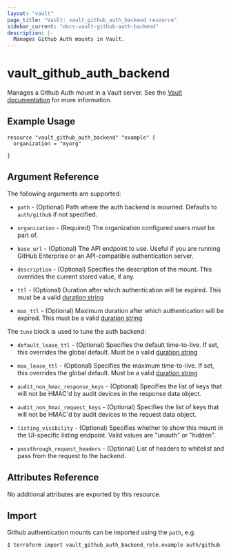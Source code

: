 ```yaml
---
layout: "vault"
page_title: "Vault: vault_github_auth_backend resource"
sidebar_current: "docs-vault-github-auth-backend"
description: |-
  Manages Github Auth mounts in Vault.
---
```


# vault\_github\_auth\_backend

Manages a Github Auth mount in a Vault server. See the [Vault 
documentation](https://www.vaultproject.io/docs/auth/github.html) for more
information.

## Example Usage

```hcl
resource "vault_github_auth_backend" "example" {
  organization = "myorg"

}
```

## Argument Reference

The following arguments are supported:

* `path` - (Optional) Path where the auth backend is mounted. Defaults to `auth/github` 
  if not specified.

* `organization` - (Required) The organization configured users must be part of.

* `base_url` - (Optional) The API endpoint to use. Useful if you 
  are running GitHub Enterprise or an API-compatible authentication server.

* `description` - (Optional) Specifies the description of the mount. 
  This overrides the current stored value, if any.

* `ttl` - (Optional) Duration after which authentication will be expired. 
  This must be a valid [duration string](https://golang.org/pkg/time/#ParseDuration)

* `max_ttl` - (Optional) Maximum duration after which authentication will be expired.
  This must be a valid [duration string](https://golang.org/pkg/time/#ParseDuration)

The `tune` block is used to tune the auth backend:

* `default_lease_ttl` - (Optional) Specifies the default time-to-live. 
  If set, this overrides the global default. 
  Must be a valid [duration string](https://golang.org/pkg/time/#ParseDuration)

* `max_lease_ttl` - (Optional) Specifies the maximum time-to-live. 
  If set, this overrides the global default.
  Must be a valid [duration string](https://golang.org/pkg/time/#ParseDuration)

* `audit_non_hmac_response_keys` - (Optional) Specifies the list of keys that will 
  not be HMAC'd by audit devices in the response data object.

* `audit_non_hmac_request_keys` - (Optional) Specifies the list of keys that will 
  not be HMAC'd by audit devices in the request data object.

* `listing_visibility` - (Optional) Specifies whether to show this mount in 
  the UI-specific listing endpoint. Valid values are "unauth" or "hidden".

* `passthrough_request_headers` - (Optional) List of headers to whitelist and 
  pass from the request to the backend.

## Attributes Reference

No additional attributes are exported by this resource.

## Import

Github authentication mounts can be imported using the `path`, e.g.

```
$ terraform import vault_github_auth_backend_role.example auth/github
```
